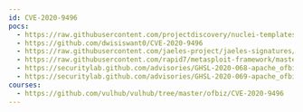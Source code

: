 ```yaml
---
id: CVE-2020-9496
pocs:
  - https://raw.githubusercontent.com/projectdiscovery/nuclei-templates/master/cves/2020/CVE-2020-9496.yaml
  - https://github.com/dwisiswant0/CVE-2020-9496
  - https://raw.githubusercontent.com/jaeles-project/jaeles-signatures/master/cves/apache-ofbiz-xss-cve-2020-9496.yaml
  - https://raw.githubusercontent.com/rapid7/metasploit-framework/master/modules/exploits/linux/http/apache_ofbiz_deserialiation.rb
  - https://securitylab.github.com/advisories/GHSL-2020-068-apache_ofbiz
  - https://securitylab.github.com/advisories/GHSL-2020-069-apache_ofbiz
courses:
  - https://github.com/vulhub/vulhub/tree/master/ofbiz/CVE-2020-9496
---
```

